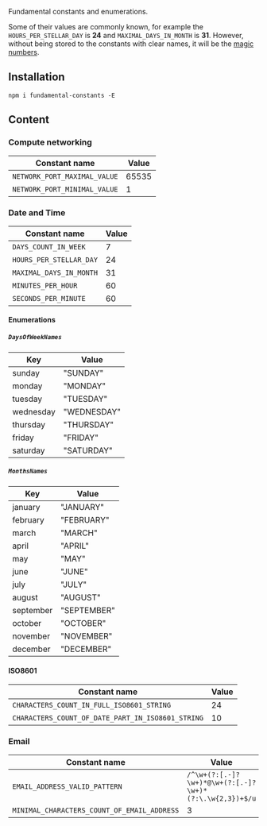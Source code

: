 Fundamental constants and enumerations.

Some of their values are commonly known, for example the `HOURS_PER_STELLAR_DAY` is **24** and `MAXIMAL_DAYS_IN_MONTH` is **31**.
However, without being stored to the constants with clear names, it will be the 
  [magic numbers](https://en.wikipedia.org/wiki/Magic_number_(programming)).


## Installation

```shell
npm i fundamental-constants -E
```


## Content
### Compute networking

| Constant name                | Value |
|------------------------------|-------|
| `NETWORK_PORT_MAXIMAL_VALUE` | 65535 |
| `NETWORK_PORT_MINIMAL_VALUE` | 1     |


### Date and Time

| Constant name           | Value |
|-------------------------|-------|
| `DAYS_COUNT_IN_WEEK`    | 7     |
| `HOURS_PER_STELLAR_DAY` | 24    |
| `MAXIMAL_DAYS_IN_MONTH` | 31    |
| `MINUTES_PER_HOUR`      | 60    |
| `SECONDS_PER_MINUTE`    | 60    |

#### Enumerations
##### `DaysOfWeekNames`

| Key       | Value       |
|-----------|-------------|
| sunday    | "SUNDAY"    |
| monday    | "MONDAY"    |
| tuesday   | "TUESDAY"   |
| wednesday | "WEDNESDAY" |
| thursday  | "THURSDAY"  |
| friday    | "FRIDAY"    |
| saturday  | "SATURDAY"  |

##### `MonthsNames`

| Key       | Value       |
|-----------|-------------|
| january   | "JANUARY"   |
| february  | "FEBRUARY"  |
| march     | "MARCH"     |
| april     | "APRIL"     |
| may       | "MAY"       |
| june      | "JUNE"      |
| july      | "JULY"      |
| august    | "AUGUST"    |
| september | "SEPTEMBER" |
| october   | "OCTOBER"   |
| november  | "NOVEMBER"  |
| december  | "DECEMBER"  |


#### ISO8601

| Constant name                                     | Value |
|---------------------------------------------------|-------|
| `CHARACTERS_COUNT_IN_FULL_ISO8601_STRING`         | 24    |
| `CHARACTERS_COUNT_OF_DATE_PART_IN_ISO8601_STRING` | 10    |


### Email


| Constant name                               | Value                                                  |
|---------------------------------------------|--------------------------------------------------------|
| `EMAIL_ADDRESS_VALID_PATTERN`               | `/^\w+(?:[.-]?\w+)*@\w+(?:[.-]?\w+)*(?:\.\w{2,3})+$/u` |
| `MINIMAL_CHARACTERS_COUNT_OF_EMAIL_ADDRESS` | 3                                                      |

